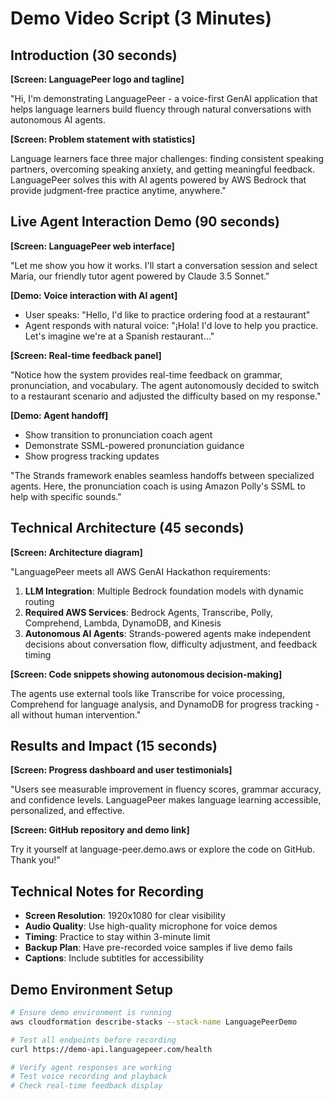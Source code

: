 # Demo Video Script (3 Minutes)

## Introduction (30 seconds)

**[Screen: LanguagePeer logo and tagline]**

"Hi, I'm demonstrating LanguagePeer - a voice-first GenAI application that helps language learners build fluency through natural conversations with autonomous AI agents.

**[Screen: Problem statement with statistics]**

Language learners face three major challenges: finding consistent speaking partners, overcoming speaking anxiety, and getting meaningful feedback. LanguagePeer solves this with AI agents powered by AWS Bedrock that provide judgment-free practice anytime, anywhere."

## Live Agent Interaction Demo (90 seconds)

**[Screen: LanguagePeer web interface]**

"Let me show you how it works. I'll start a conversation session and select Maria, our friendly tutor agent powered by Claude 3.5 Sonnet."

**[Demo: Voice interaction with AI agent]**
- User speaks: "Hello, I'd like to practice ordering food at a restaurant"
- Agent responds with natural voice: "¡Hola! I'd love to help you practice. Let's imagine we're at a Spanish restaurant..."

**[Screen: Real-time feedback panel]**

"Notice how the system provides real-time feedback on grammar, pronunciation, and vocabulary. The agent autonomously decided to switch to a restaurant scenario and adjusted the difficulty based on my response."

**[Demo: Agent handoff]**
- Show transition to pronunciation coach agent
- Demonstrate SSML-powered pronunciation guidance
- Show progress tracking updates

"The Strands framework enables seamless handoffs between specialized agents. Here, the pronunciation coach is using Amazon Polly's SSML to help with specific sounds."

## Technical Architecture (45 seconds)

**[Screen: Architecture diagram]**

"LanguagePeer meets all AWS GenAI Hackathon requirements:

1. **LLM Integration**: Multiple Bedrock foundation models with dynamic routing
2. **Required AWS Services**: Bedrock Agents, Transcribe, Polly, Comprehend, Lambda, DynamoDB, and Kinesis
3. **Autonomous AI Agents**: Strands-powered agents make independent decisions about conversation flow, difficulty adjustment, and feedback timing

**[Screen: Code snippets showing autonomous decision-making]**

The agents use external tools like Transcribe for voice processing, Comprehend for language analysis, and DynamoDB for progress tracking - all without human intervention."

## Results and Impact (15 seconds)

**[Screen: Progress dashboard and user testimonials]**

"Users see measurable improvement in fluency scores, grammar accuracy, and confidence levels. LanguagePeer makes language learning accessible, personalized, and effective.

**[Screen: GitHub repository and demo link]**

Try it yourself at language-peer.demo.aws or explore the code on GitHub. Thank you!"

## Technical Notes for Recording

- **Screen Resolution**: 1920x1080 for clear visibility
- **Audio Quality**: Use high-quality microphone for voice demos
- **Timing**: Practice to stay within 3-minute limit
- **Backup Plan**: Have pre-recorded voice samples if live demo fails
- **Captions**: Include subtitles for accessibility

## Demo Environment Setup

```bash
# Ensure demo environment is running
aws cloudformation describe-stacks --stack-name LanguagePeerDemo

# Test all endpoints before recording
curl https://demo-api.languagepeer.com/health

# Verify agent responses are working
# Test voice recording and playback
# Check real-time feedback display
```